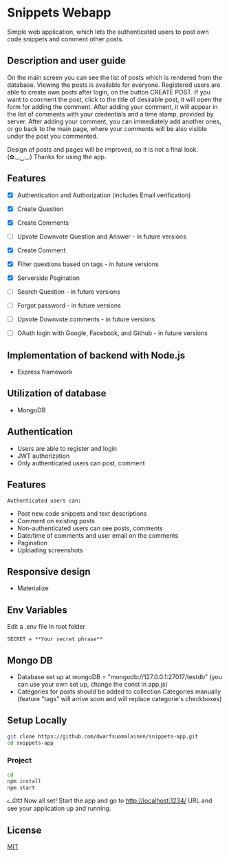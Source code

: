 # Snippets Webapp

Simple web application, which lets the authenticated users to post own code snippets and comment other posts. 

## Description and user guide
On the main screen you can see the list of posts which is rendered from the database. Viewing the posts is available for everyone.
Registered users are able to create own posts after login, on the button CREATE POST. If you want to comment the post, click to the title of desirable post, it will open the form for adding the comment. After adding your comment, it will appear in the list of comments  with your credentials and a time stamp, provided by server. After adding your comment, you can immediately add another ones, or go back to the main page, where your comments will be also visible under the post you commented. 

Design of posts and pages will be improved, so it is not a final look. 
                (✿◡‿◡) Thanks for using the app. 


## Features
- [x] Authentication and Authorization (includes Email verification)
- [x] Create Question
- [x] Create Comments
- [ ] Upvote Downvote Question and Answer - in future versions
- [x] Create Comment
- [x] Filter questions based on tags - in future versions
- [x] Serverside Pagination
- [ ] Search Question - in future versions
- [ ] Forgot password - in future versions
- [ ] Upvote Downvote comments - in future versions
- [ ] OAuth login with Google, Facebook, and Github - in future versions


## Implementation of backend with Node.js
+ Express framework

## Utilization of database
+ MongoDB 

## Authentication
+ Users are able to register and login
+ JWT authorization
+ Only authenticated users can post, comment 

## Features
    Authenticated users can:
+ Post new code snippets and text descriptions
+ Comment on existing posts
+ Non-authenticated users can see posts, comments
+ Date/time of comments and user email on the comments
+ Pagination
+ Uploading screenshots

## Responsive design
+ Materialize


## Env Variables
Edit a .env file in root folder
```
SECRET = **Your secret phrase**
```
## Mongo DB
+ Database set up at mongoDB = "mongodb://127.0.0.1:27017/testdb" (you can use your own set up, change the const in app.js)
+ Categories for posts should be added to collection Categories manually (feature "tags" will arrive soon and will replace categorie's checkboxes)

## Setup Locally

```bash
git clone https://github.com/dwarfsuomalainen/snippets-app.git
cd snippets-app
```
### Project 
```bash
cd 
npm install
npm start
```



ᓚᘏᗢ Now all set!  Start the app and go to <a href="http://localhost:1234/">http://localhost:1234/</a> URL and see your application up and running.

## License

[MIT](http://opensource.org/licenses/MIT)
